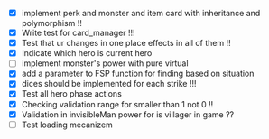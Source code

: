 - [x] implement perk and monster and item card with inheritance and polymorphism !!
- [X] Write test for card_manager !!!
- [X] Test that ur changes in one place effects in all of them !!
- [X] Indicate which hero is current hero
- [ ] implement monster's power with pure virtual
- [x] add a parameter to FSP function for finding based on situation
- [X] dices should be implemented for each strike !!!
- [X] Test all hero phase actions
- [x] Checking validation range for smaller than 1 not 0 !!
- [x] Validation in invisibleMan power for is villager in game ??
- [ ] Test loading mecanizem